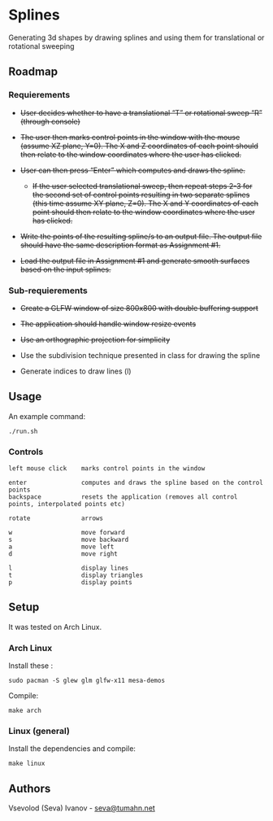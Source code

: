 # Splines

Generating 3d shapes by drawing splines and using them for translational or rotational sweeping

## Roadmap

### Requierements

* ~~User decides whether to have a translational “T” or rotational sweep “R” (through console)~~

* ~~The user then marks control points in the window with the mouse (assume XZ plane, Y=0). The X and Z coordinates of each point should then relate to the window coordinates where the user has clicked.~~

* ~~User can then press “Enter” which computes and draws the spline.~~
    
    * ~~If the user selected translational sweep, then repeat steps 2-3 for the second set of control points resulting in two separate splines (this time assume XY plane, Z=0). The X and Y coordinates of each point should then relate to the window coordinates where the user has clicked.~~

* ~~Write the points of the resulting spline/s to an output file. The output file should have the same description format as Assignment #1.~~

* ~~Load the output file in Assignment #1 and generate smooth surfaces based on the input splines.~~

### Sub-requierements

* ~~Create a GLFW window of size 800x800 with double buffering support~~

* ~~The application should handle window resize events~~

* ~~Use an orthographic projection for simplicity~~

* Use the subdivision technique presented in class for drawing the spline

* Generate indices to draw lines (l)

## Usage

An example command:

    ./run.sh

### Controls

    left mouse click    marks control points in the window

    enter               computes and draws the spline based on the control points
    backspace           resets the application (removes all control points, interpolated points etc)

    rotate              arrows
    
    w                   move forward
    s                   move backward
    a                   move left
    d                   move right
    
    l                   display lines
    t                   display triangles
    p                   display points

## Setup

It was tested on Arch Linux.

### Arch Linux

Install these :

    sudo pacman -S glew glm glfw-x11 mesa-demos

Compile:

    make arch

### Linux (general)

Install the dependencies and compile:

    make linux

## Authors

Vsevolod (Seva) Ivanov - seva@tumahn.net
